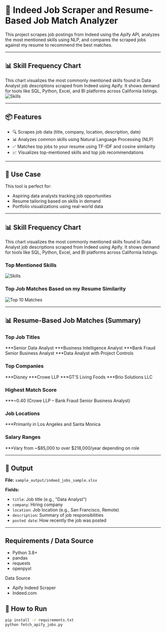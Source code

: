 # 🧠 Indeed Job Scraper and Resume-Based Job Match Analyzer

This project scrapes job postings from Indeed using the Apify API, analyzes the most mentioned skills using NLP, and compares the scraped jobs against my resume to recommend the best matches.

---

## 📊 Skill Frequency Chart
This chart visualizes the most commonly mentioned skills found in Data Analyst job descriptions scraped from Indeed using Apify. It shows demand for tools like SQL, Python, Excel, and BI platforms across California listings.
![Skills](https://github.com/user-attachments/assets/b72c1cb9-9417-4139-abd7-161df0a398a0)

---

## 📦 Features

  - 🔍 Scrapes job data (title, company, location, description, date)
  - 📊 Analyzes common skills using Natural Language Processing (NLP)
  - ✅ Matches top jobs to your resume using TF-IDF and cosine similarity
  - 📈 Visualizes top-mentioned skills and top job recommendations

---

## 🧠 Use Case

This tool is perfect for:
  - Aspiring data analysts tracking job opportunities
  - Resume tailoring based on skills in demand
  - Portfolio visualizations using real-world data

---

## 📊 Skill Frequency Chart
This chart visualizes the most commonly mentioned skills found in Data Analyst job descriptions scraped from Indeed using Apify. It shows demand for tools like SQL, Python, Excel, and BI platforms across California listings.

### Top Mentioned Skills
![Skills](https://github.com/user-attachments/assets/b72c1cb9-9417-4139-abd7-161df0a398a0)

### Top Job Matches Based on my Resume Similarity
![Top 10 Matches](https://github.com/user-attachments/assets/2f7a7849-58d8-4d71-96d0-054404d3f73f)

---
## 📊 Resume-Based Job Matches (Summary)

### Top Job Titles
***Senior Data Analyst
***Business Intelligence Analyst
***Bank Fraud Senior Business Analyst
***Data Analyst with Project Controls

### Top Companies
***Disney
***Crowe LLP
***GT’S Living Foods
***Brio Solutions LLC

### Highest Match Score
***~0.40 (Crowe LLP – Bank Fraud Senior Business Analyst)

### Job Locations
***Primarily in Los Angeles and Santa Monica

### Salary Ranges
***Vary from ~$85,000 to over $218,000/year depending on role

---

## 📁 Output

**File:** `sample_output/indeed_jobs_sample.xlsx`

**Fields:**
- `title`: Job title (e.g., "Data Analyst")
- `company`: Hiring company
- `location`: Job location (e.g., San Francisco, Remote)
- `description`: Summary of job responsibilities
- `posted date`: How recently the job was posted

---
## Requirements / Data Source

- Python 3.8+
- pandas
- requests
- openpyxl

Data Source

- Apify Indeed Scraper
- Indeed.com


## 🧪 How to Run

```bash
pip install -r requirements.txt
python fetch_apify_jobs.py
